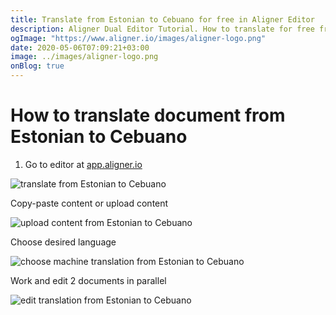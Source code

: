 ```yaml
---
title: Translate from Estonian to Cebuano for free in Aligner Editor
description: Aligner Dual Editor Tutorial. How to translate for free from Estonian to Cebuano. Aligner is multilingual document management platform. 
ogImage: "https://www.aligner.io/images/aligner-logo.png"
date: 2020-05-06T07:09:21+03:00
image: ../images/aligner-logo.png
onBlog: true
---
```


# How to translate document from Estonian to Cebuano

1. Go to editor at [app.aligner.io](https://app.aligner.io "Aligner App web page")

![translate from Estonian to Cebuano](../aligner-blank-editor.png "translate from Estonian to Cebuano")

Copy-paste content or upload content

![upload content from Estonian to Cebuano](../aligner-uploaded-document.png "upload content from Estonian to Cebuano")

Choose desired language

![choose machine translation from Estonian to Cebuano](../aligner-language-dropdown.png "choose machine translation from Estonian to Cebuano")

Work and edit 2 documents in parallel

![edit translation from Estonian to Cebuano](../aligner-double-sitded-editor.png "edit translation from Estonian to Cebuano")

